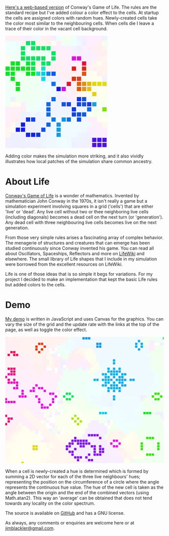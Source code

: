 [Here's a web-based version][1] of Conway's Game of Life. The rules are the
standard recipe but I've added colour a color effect to the cells. At startup
the cells are assigned colors with random hues. Newly-created cells take the
color most similar to the neighbouring cells. When cells die I leave a trace of
their color in the vacant cell background.

![Colorized Of Life illustration](doc/bigpic.png)

Adding color makes the simulation more striking, and it also vividly illustrates
how local patches of the simulation share common ancestry.


About Life
==========

[Conway's Game of Life][2] is a wonder of mathematics. Invented by mathematician
John Conway in the 1970s, it isn't really a game but a simulation experiment
involving squares in a grid ('cells') that are either 'live' or 'dead'. Any live
cell without two or thee neighboring live cells (including diagonals) becomes a
dead cell on the next turn (or 'generation'). Any dead cell with three
neighbouring live cells becomes live on the next generation.

From those very simple rules arises a fascinating array of complex behavior. The
menagerie of structures and creatures that can emerge has been studied
continuously since Conway invented his game. You can read all about Oscillators,
Spaceships, Reflectors and more on [LifeWiki][3] and elsewhere. The small
library of Life shapes that I include in my simulation were borrowed from the
excellent resources on LifeWiki.

Life is one of those ideas that is so simple it begs for variations. For my
project I decided to make an implementation that kept the basic Life rules but
added colors to the cells.


Demo
====

[My demo][1] is written in JavaScript and uses Canvas for the graphics. You can
vary the size of the grid and the update rate with the links at the top of the
page, as well as toggle the color effect.

![Larger illustration](doc/starpic.png)

When a cell is newly-created a hue is determined which is formed by summing a 2D
vector for each of the three live neighbours' hues; representing the position on
the circumference of a circle where the angle represents the continuous hue
value. The hue of the new cell is taken as the angle between the origin and the
end of the combined vectors (using Math.atan2). This way an 'average' can be
obtained that does not tend towards any locality on the color spectrum.

The source is available on [GitHub][4] and has a GNU license.

As always, any comments or enquiries are welcome here or at
jimblackler@gmail.com.


[1]: http://jimblackler.net/life
[2]: http://en.wikipedia.org/wiki/Conway's_Game_of_Life
[3]: http://www.conwaylife.com/wiki/Main_Page
[4]: https://github.com/jimblackler/lifedemo